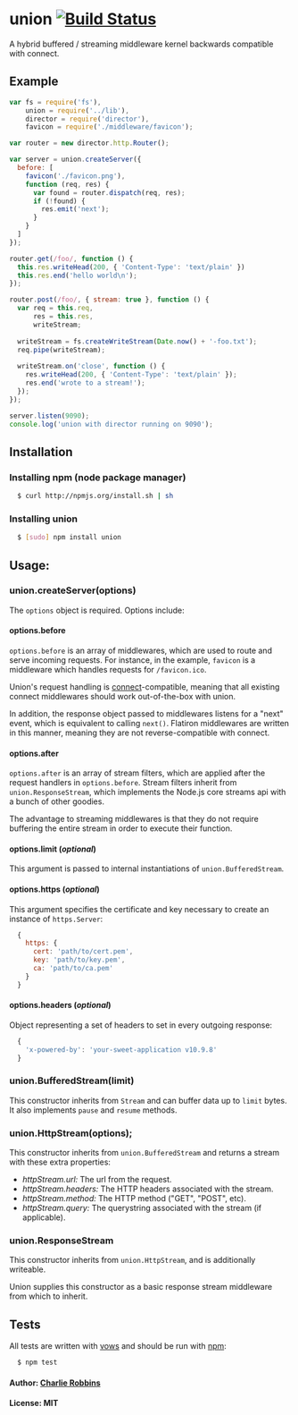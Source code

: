 # union [![Build Status](https://secure.travis-ci.org/flatiron/union.png)](http://travis-ci.org/flatiron/union)

A hybrid buffered / streaming middleware kernel backwards compatible with connect.

## Example

``` js
var fs = require('fs'),
    union = require('../lib'),
    director = require('director'),
    favicon = require('./middleware/favicon');

var router = new director.http.Router();

var server = union.createServer({
  before: [
    favicon('./favicon.png'),
    function (req, res) {
      var found = router.dispatch(req, res);
      if (!found) {
        res.emit('next');
      }
    }
  ]
});

router.get(/foo/, function () {
  this.res.writeHead(200, { 'Content-Type': 'text/plain' })
  this.res.end('hello world\n');
});

router.post(/foo/, { stream: true }, function () {
  var req = this.req,
      res = this.res,
      writeStream;
      
  writeStream = fs.createWriteStream(Date.now() + '-foo.txt');
  req.pipe(writeStream);
  
  writeStream.on('close', function () {
    res.writeHead(200, { 'Content-Type': 'text/plain' });
    res.end('wrote to a stream!');
  });
});

server.listen(9090);
console.log('union with director running on 9090');
```

## Installation

### Installing npm (node package manager)
``` bash
  $ curl http://npmjs.org/install.sh | sh
```

### Installing union
``` bash 
  $ [sudo] npm install union
````

## Usage:

### union.createServer(options)

The `options` object is required. Options include:

#### options.before

`options.before` is an array of middlewares, which are used to route and serve incoming requests. For instance, in the example, `favicon` is a middleware which handles requests for `/favicon.ico`.

Union's request handling is [connect](https://github.com/senchalabs/connect)-compatible, meaning that all existing connect middlewares should work out-of-the-box with union.

In addition, the response object passed to middlewares listens for a "next" event, which is equivalent to calling `next()`. Flatiron middlewares are written in this manner, meaning they are not reverse-compatible with connect.

#### options.after

`options.after` is an array of stream filters, which are applied after the request handlers in `options.before`. Stream filters inherit from `union.ResponseStream`, which implements the Node.js core streams api with a bunch of other goodies.

The advantage to streaming middlewares is that they do not require buffering the entire stream in order to execute their function.

#### options.limit (*optional*)

This argument is passed to internal instantiations of `union.BufferedStream`.

#### options.https (*optional*)

This argument specifies the certificate and key necessary to create an instance of `https.Server`:

``` js
  {
    https: {
      cert: 'path/to/cert.pem',
      key: 'path/to/key.pem',
      ca: 'path/to/ca.pem'
    }
  }
```

#### options.headers (*optional*)

Object representing a set of headers to set in every outgoing response:

``` js
  {
    'x-powered-by': 'your-sweet-application v10.9.8'	
  }
```

### union.BufferedStream(limit)

This constructor inherits from `Stream` and can buffer data up to `limit` bytes. It also implements `pause` and `resume` methods.

### union.HttpStream(options);

This constructor inherits from `union.BufferedStream` and returns a stream with these extra properties:

* *httpStream.url:* The url from the request.
* *httpStream.headers:* The HTTP headers associated with the stream.
* *httpStream.method:* The HTTP method ("GET", "POST", etc).
* *httpStream.query:* The querystring associated with the stream (if applicable).

### union.ResponseStream

This constructor inherits from `union.HttpStream`, and is additionally writeable.

Union supplies this constructor as a basic response stream middleware from which to inherit.

## Tests

All tests are written with [vows][0] and should be run with [npm][1]:

``` bash
  $ npm test
```

#### Author: [Charlie Robbins](http://nodejitsu.com)
#### License: MIT

[0]: http://vowsjs.org
[1]: http://npmjs.org
